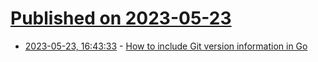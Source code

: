 # [Published on 2023-05-23](index.md)

* [2023-05-23, 16:43:33](https://lobste.rs/s/a4zoah/how_include_git_version_information_go) - [How to include Git version information in Go](https://blog.carlmjohnson.net/post/2023/golang-git-hash-how-to/)
